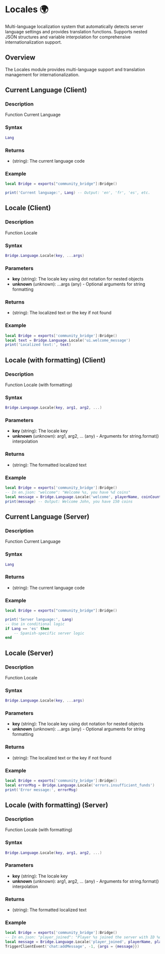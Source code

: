 # Locales 🌍

<!--META
nav: true
toc: true
description: Multi-language localization system that automatically detects server language settings and provides translation functions. Supports nested JSON structures and variable interpolation for comprehensive internationalization support.
-->

Multi-language localization system that automatically detects server language settings and provides translation functions. Supports nested JSON structures and variable interpolation for comprehensive internationalization support.

## Overview

The Locales module provides multi-language support and translation management for internationalization.

## Current Language (Client)

### Description
Function Current Language

### Syntax
```lua
Lang
```

### Returns
- (string): The current language code

### Example
```lua
local Bridge = exports["community_bridge"]:Bridge()

print('Current language:', Lang) -- Output: 'en', 'fr', 'es', etc.
```

## Locale (Client)

### Description
Function Locale

### Syntax
```lua
Bridge.Language.Locale(key, ...args)
```

### Parameters
- **key** (string): The locale key using dot notation for nested objects
- **unknown** (unknown): ...args (any) - Optional arguments for string formatting

### Returns
- (string): The localized text or the key if not found

### Example
```lua
local Bridge = exports['community_bridge']:Bridge()
local text = Bridge.Language.Locale('ui.welcome_message')
print('Localized text:', text)
```

## Locale (with formatting) (Client)

### Description
Function Locale (with formatting)

### Syntax
```lua
Bridge.Language.Locale(key, arg1, arg2, ...)
```

### Parameters
- **key** (string): The locale key
- **unknown** (unknown): arg1, arg2, ... (any) - Arguments for string.format() interpolation

### Returns
- (string): The formatted localized text

### Example
```lua
local Bridge = exports['community_bridge']:Bridge()
-- In en.json: "welcome": "Welcome %s, you have %d coins"
local message = Bridge.Language.Locale('welcome', playerName, coinCount)
print(message) -- Output: Welcome John, you have 150 coins
```

## Current Language (Server)

### Description
Function Current Language

### Syntax
```lua
Lang
```

### Returns
- (string): The current language code

### Example
```lua
local Bridge = exports["community_bridge"]:Bridge()

print('Server language:', Lang)
-- Use in conditional logic
if Lang == 'es' then
    -- Spanish-specific server logic
end
```

## Locale (Server)

### Description
Function Locale

### Syntax
```lua
Bridge.Language.Locale(key, ...args)
```

### Parameters
- **key** (string): The locale key using dot notation for nested objects
- **unknown** (unknown): ...args (any) - Optional arguments for string formatting

### Returns
- (string): The localized text or the key if not found

### Example
```lua
local Bridge = exports['community_bridge']:Bridge()
local errorMsg = Bridge.Language.Locale('errors.insufficient_funds')
print('Error message:', errorMsg)
```

## Locale (with formatting) (Server)

### Description
Function Locale (with formatting)

### Syntax
```lua
Bridge.Language.Locale(key, arg1, arg2, ...)
```

### Parameters
- **key** (string): The locale key
- **unknown** (unknown): arg1, arg2, ... (any) - Arguments for string.format() interpolation

### Returns
- (string): The formatted localized text

### Example
```lua
local Bridge = exports['community_bridge']:Bridge()
-- In en.json: "player_joined": "Player %s joined the server with ID %d"
local message = Bridge.Language.Locale('player_joined', playerName, playerId)
TriggerClientEvent('chat:addMessage', -1, {args = {message}})
```

